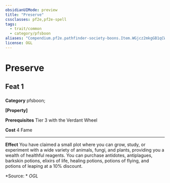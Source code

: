 ```yaml
---
obsidianUIMode: preview
title: "Preserve"
cssclasses: pf2e,pf2e-spell
tags:
  - trait/common
  - category/pfsboon
aliases: "Compendium.pf2e.pathfinder-society-boons.Item.WGjcz2mkgGB1qCWw"
license: OGL
---
```

# Preserve
## Feat 1
### 

**Category** pfsboon; 




**\[Property\]**

**Prerequisites** Tier 3 with the Verdant Wheel

**Cost** 4 Fame

* * *

**Effect** You have claimed a small plot where you can grow, study, or experiment with a wide variety of animals, fungi, and plants, providing you a wealth of healthful reagents. You can purchase antidotes, antiplagues, barkskin potions, elixirs of life, healing potions, potions of flying, and potions of leaping at a 10% discount.

*Source: *
*OGL*